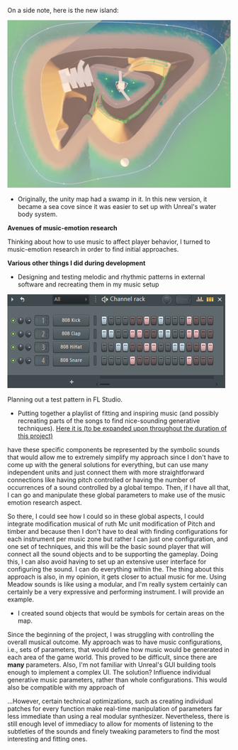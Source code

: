 On a side note, here is the new island:

![](attachments/Pasted%20image%2020240222104948.png)

- Originally, the unity map had a swamp in it. In this new version, it became a sea cove since it was easier to set up with Unreal's water body system.



**Avenues of music-emotion research**

Thinking about how to use music to affect player behavior, I turned to music-emotion research in order to find initial approaches.


**Various other things I did during development**
- Designing and testing melodic and rhythmic patterns in external software and recreating them in my music setup

![](attachments/Pasted%20image%2020240215154624.png)

Planning out a test pattern in FL Studio.
- Putting together a playlist of fitting and inspiring music (and possibly recreating parts of the songs to find nice-sounding generative techniques). [Here it is (to be expanded upon throughout the duration of this project)](https://open.spotify.com/playlist/6NMwC23ezQOFn9kD76hAZ0?si=9c22a4e1c7c741a7)


have these specific components be represented by the symbolic sounds that would allow me to extremely simplify my approach since I don't have to come up with the general solutions for everything, but can use many independent units and just connect them with more straightforward connections like having pitch controlled or having the number of occurrences of a sound controlled by a global tempo. Then, if I have all that, I can go and manipulate these global parameters to make use of the music emotion research aspect.

So there, I could see how I could so in these global aspects, I could integrate modification musical of ruth Mc unit modification of Pitch and timber and because then I don't have to deal with finding configurations for each instrument per music zone but rather I can just one configuration, and one set of techniques, and this will be the basic sound player that will connect all the sound objects and to be supporting the gameplay. Doing this, I can also avoid having to set up an extensive user interface for configuring the sound. I can do everything within the. The thing about this approach is also, in my opinion, it gets closer to actual music for me. Using Meadow sounds is like using a modular, and I'm really system certainly can certainly be a very expressive and performing instrument. I will provide an example.

- I created sound objects that would be symbols for certain areas on the map.


Since the beginning of the project, I was struggling with controlling the overall musical outcome. My approach was to have music configurations, i.e., sets of parameters, that would define how music would be generated in each area of the game world. This proved to be difficult, since there are **many** parameters. Also, I'm not familiar with Unreal's GUI building tools enough to implement a complex UI. The solution? Influence individual generative music parameters, rather than whole configurations. This would also be compatible with my approach of 

...However, certain technical optimizations, such as creating individual patches for every function make real-time manipulation of parameters far less immediate than using a real modular synthesizer. Nevertheless, there is still enough level of immediacy to allow for moments of listening to the subtleties of the sounds and finely tweaking parameters to find the most interesting and fitting ones.